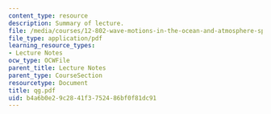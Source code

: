 ```yaml
---
content_type: resource
description: Summary of lecture.
file: /media/courses/12-802-wave-motions-in-the-ocean-and-atmosphere-spring-2004/b4a6b0e29c2841f3752486bf0f81dc91_qg.pdf
file_type: application/pdf
learning_resource_types:
- Lecture Notes
ocw_type: OCWFile
parent_title: Lecture Notes
parent_type: CourseSection
resourcetype: Document
title: qg.pdf
uid: b4a6b0e2-9c28-41f3-7524-86bf0f81dc91
---
```


